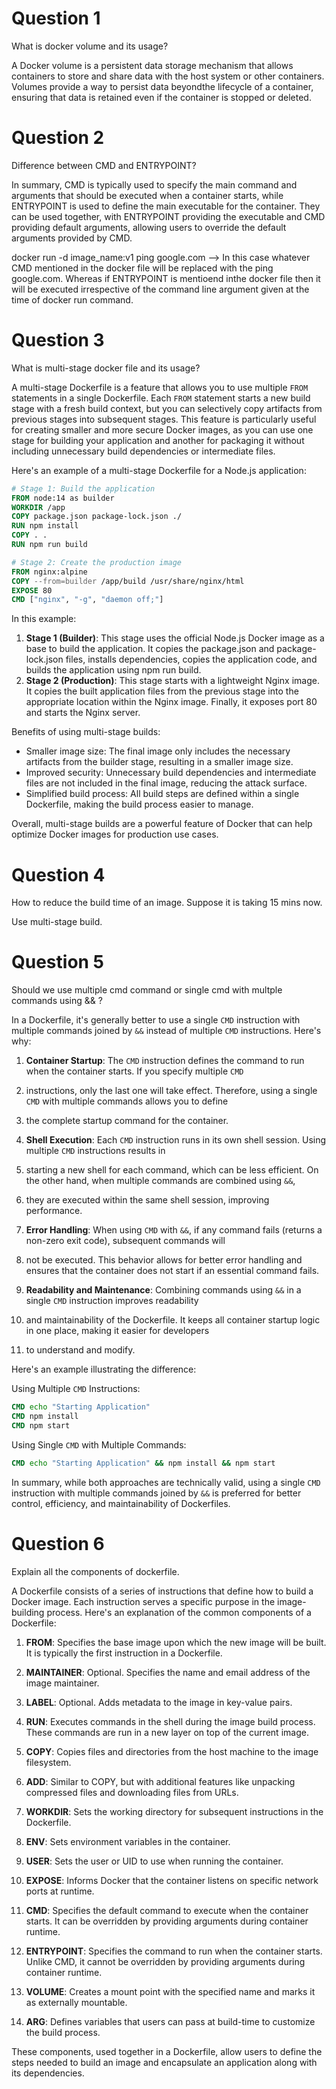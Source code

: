 # Question 1

What is docker volume and its usage?

A Docker volume is a persistent data storage mechanism that allows containers to store and share data with the host system or other containers.
Volumes provide a way to persist data beyondthe lifecycle of a container, ensuring that data is retained even if the container is stopped
or deleted.

# Question 2

Difference between CMD and ENTRYPOINT?

In summary, CMD is typically used to specify the main command and arguments that should be executed when a container starts, 
while ENTRYPOINT is used to define the main executable for the container. They can be used together, 
with ENTRYPOINT providing the executable and CMD providing default arguments, allowing users to override the default arguments provided by CMD.

docker run -d image_name:v1 ping google.com --> In this case whatever CMD mentioned in the docker file will be replaced with the ping google.com.
Whereas if ENTRYPOINT is mentioend inthe docker file then it will be executed irrespective of the command line argument given at the time of
docker run command.

# Question 3

What is multi-stage docker file and its usage?

A multi-stage Dockerfile is a feature that allows you to use multiple `FROM` statements in a single Dockerfile. 
Each `FROM` statement starts a new build stage with a fresh build context, but you can selectively copy artifacts
from previous stages into subsequent stages. This feature is particularly useful for creating smaller and more secure Docker images,
as you can use one stage for building your application and another for packaging it without including unnecessary build dependencies 
or intermediate files.

Here's an example of a multi-stage Dockerfile for a Node.js application:

```Dockerfile
# Stage 1: Build the application
FROM node:14 as builder
WORKDIR /app
COPY package.json package-lock.json ./
RUN npm install
COPY . .
RUN npm run build

# Stage 2: Create the production image
FROM nginx:alpine
COPY --from=builder /app/build /usr/share/nginx/html
EXPOSE 80
CMD ["nginx", "-g", "daemon off;"]
```

In this example:
1. **Stage 1 (Builder)**: This stage uses the official Node.js Docker image as a base to build the application.
 It copies the package.json and package-lock.json files, installs dependencies, copies the application code,
 and builds the application using npm run build.
3. **Stage 2 (Production)**: This stage starts with a lightweight Nginx image.
   It copies the built application files from the previous stage into the appropriate location within the Nginx image.
   Finally, it exposes port 80 and starts the Nginx server.

Benefits of using multi-stage builds:
- Smaller image size: The final image only includes the necessary artifacts from the builder stage, resulting in a smaller image size.
- Improved security: Unnecessary build dependencies and intermediate files are not included in the final image, reducing the attack surface.
- Simplified build process: All build steps are defined within a single Dockerfile, making the build process easier to manage.

Overall, multi-stage builds are a powerful feature of Docker that can help optimize Docker images for production use cases.

# Question 4

How to reduce the build time of an image. Suppose it is taking 15 mins now.

Use multi-stage build.

# Question 5

Should we use multiple cmd command or single cmd with multple commands using && ?

In a Dockerfile, it's generally better to use a single `CMD` instruction with multiple commands joined by `&&` instead of multiple `CMD` 
instructions. Here's why:

1. **Container Startup**: The `CMD` instruction defines the command to run when the container starts. If you specify multiple `CMD`
2. instructions, only the last one will take effect. Therefore, using a single `CMD` with multiple commands allows you to define
3.  the complete startup command for the container.

4. **Shell Execution**: Each `CMD` instruction runs in its own shell session. Using multiple `CMD` instructions results in
5. starting a new shell for each command, which can be less efficient. On the other hand, when multiple commands are combined using `&&`,
6. they are executed within the same shell session, improving performance.

7. **Error Handling**: When using `CMD` with `&&`, if any command fails (returns a non-zero exit code), subsequent commands will
8. not be executed. This behavior allows for better error handling and ensures that the container does not start if an essential command fails.

9. **Readability and Maintenance**: Combining commands using `&&` in a single `CMD` instruction improves readability
10. and maintainability of the Dockerfile. It keeps all container startup logic in one place, making it easier for developers
11. to understand and modify.

Here's an example illustrating the difference:

Using Multiple `CMD` Instructions:
```dockerfile
CMD echo "Starting Application"
CMD npm install
CMD npm start
```

Using Single `CMD` with Multiple Commands:
```dockerfile
CMD echo "Starting Application" && npm install && npm start
```

In summary, while both approaches are technically valid, using a single `CMD` instruction with multiple commands joined by `&&`
is preferred for better control, efficiency, and maintainability of Dockerfiles.

# Question 6

Explain all the components of dockerfile.

A Dockerfile consists of a series of instructions that define how to build a Docker image. Each instruction serves a specific purpose in the image-building process. Here's an explanation of the common components of a Dockerfile:

1. **FROM**: Specifies the base image upon which the new image will be built. It is typically the first instruction in a Dockerfile.

2. **MAINTAINER**: Optional. Specifies the name and email address of the image maintainer.

3. **LABEL**: Optional. Adds metadata to the image in key-value pairs.

4. **RUN**: Executes commands in the shell during the image build process. These commands are run in a new layer on top of the current image.

5. **COPY**: Copies files and directories from the host machine to the image filesystem.

6. **ADD**: Similar to COPY, but with additional features like unpacking compressed files and downloading files from URLs.

7. **WORKDIR**: Sets the working directory for subsequent instructions in the Dockerfile.

8. **ENV**: Sets environment variables in the container.

9. **USER**: Sets the user or UID to use when running the container.

10. **EXPOSE**: Informs Docker that the container listens on specific network ports at runtime.

11. **CMD**: Specifies the default command to execute when the container starts. It can be overridden by providing arguments during container runtime.

12. **ENTRYPOINT**: Specifies the command to run when the container starts. Unlike CMD, it cannot be overridden by providing arguments during container runtime.

13. **VOLUME**: Creates a mount point with the specified name and marks it as externally mountable.

14. **ARG**: Defines variables that users can pass at build-time to customize the build process.

These components, used together in a Dockerfile, allow users to define the steps needed to build an image and encapsulate an application along with its dependencies.

